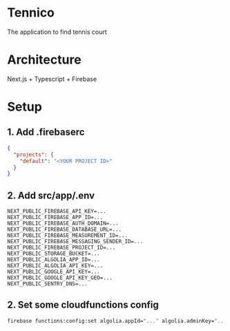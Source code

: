 # Tennico

The application to find tennis court

# Architecture

Next.js + Typescript + Firebase

# Setup

## 1. Add .firebaserc

```json
{
  "projects": {
    "default": "<YOUR PROJECT ID>"
  }
}
```

## 2. Add src/app/.env

```
NEXT_PUBLIC_FIREBASE_API_KEY=...
NEXT_PUBLIC_FIREBASE_APP_ID=...
NEXT_PUBLIC_FIREBASE_AUTH_DOMAIN=...
NEXT_PUBLIC_FIREBASE_DATABASE_URL=...
NEXT_PUBLIC_FIREBASE_MEASUREMENT_ID=...
NEXT_PUBLIC_FIREBASE_MESSAGING_SENDER_ID=...
NEXT_PUBLIC_FIREBASE_PROJECT_ID=...
NEXT_PUBLIC_STORAGE_BUCKET=...
NEXT_PUBLIC_ALGOLIA_APP_ID=...
NEXT_PUBLIC_ALGOLIA_API_KEY=...
NEXT_PUBLIC_GOOGLE_API_KEY=...
NEXT_PUBLIC_GOOGLE_API_KEY_GEO=...
NEXT_PUBLIC_SENTRY_DNS=...
```

## 2. Set some cloudfunctions config

```bash
firebase functions:config:set algolia.appId="..." algolia.adminKey="..." rendertron.appHost="YOUR_APPLICATION_HOST" rendertron.rendertronHost="YOUR_RENDERTRON_HOST"
```
